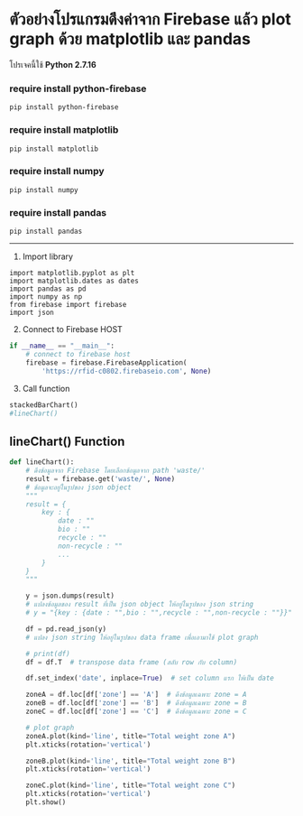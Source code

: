 # ตัวอย่างโปรแกรมดึงค่าจาก Firebase แล้ว plot graph ด้วย matplotlib และ pandas

โปรเจคนี้ใช้ **Python 2.7.16**

### require install python-firebase

`pip install python-firebase`

### require install matplotlib

`pip install matplotlib`

### require install numpy

`pip install numpy`

### require install pandas

`pip install pandas`

---

1. Import library

```
import matplotlib.pyplot as plt
import matplotlib.dates as dates
import pandas as pd
import numpy as np
from firebase import firebase
import json
```

2. Connect to Firebase HOST

```python
if __name__ == "__main__":
    # connect to firebase host
    firebase = firebase.FirebaseApplication(
        'https://rfid-c0802.firebaseio.com', None)
```

3. Call function

```python
stackedBarChart()
#lineChart()
```

## lineChart() Function

```Python
def lineChart():
    # ดึงข้อมูลจาก Firebase โดยเลือกข้อมูลจาก path 'waste/'
    result = firebase.get('waste/', None)
    # ข้อมูลจะอยู่ในรูปของ json object
    """
    result = {
        key : {
            date : ""
            bio : ""
            recycle : ""
            non-recycle : ""
            ...
        }
    }
    """

    y = json.dumps(result)
    # แปลงข้อมูลของ result ที่เป็น json object ให้อยู่ในรูปของ json string
    # y = "{key : {date : "",bio : "",recycle : "",non-recycle : ""}}"

    df = pd.read_json(y)
    # แปลง json string ให้อยู่ในรูปของ data frame เพื่อเอามาใช้ plot graph

    # print(df)
    df = df.T  # transpose data frame (สลับ row กับ column)

    df.set_index('date', inplace=True)  # set column แรก ให้เป็น date

    zoneA = df.loc[df['zone'] == 'A']  # ดึงข้อมูลเฉพาะ zone = A
    zoneB = df.loc[df['zone'] == 'B']  # ดึงข้อมูลเฉพาะ zone = B
    zoneC = df.loc[df['zone'] == 'C']  # ดึงข้อมูลเฉพาะ zone = C

    # plot graph
    zoneA.plot(kind='line', title="Total weight zone A")
    plt.xticks(rotation='vertical')

    zoneB.plot(kind='line', title="Total weight zone B")
    plt.xticks(rotation='vertical')

    zoneC.plot(kind='line', title="Total weight zone C")
    plt.xticks(rotation='vertical')
    plt.show()
```
